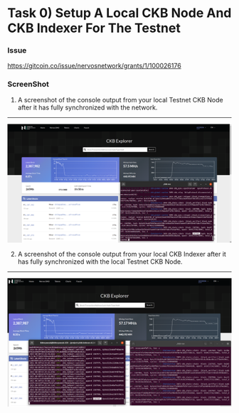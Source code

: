 # Task 0) Setup A Local CKB Node And CKB Indexer For The Testnet

### Issue
https://gitcoin.co/issue/nervosnetwork/grants/1/100026176

### ScreenShot
1. A screenshot of the console output from your local Testnet CKB Node after it has fully synchronized with the network.
---
![](./ckb-node.png)

2. A screenshot of the console output from your local CKB Indexer after it has fully synchronized with the local Testnet CKB Node.
---
![](./ckb-indexer.png)